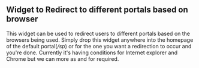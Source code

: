 ## Widget to Redirect to different portals based on browser

This widget can be used to redirect users to different portals based on the browsers being used. Simply drop this widget anywhere into the homepage of the default portal(*/sp*) or for the one you want a redirection to occur and you're done. Currently it's having conditions for Internet explorer and Chrome but we can more as and for required. 




